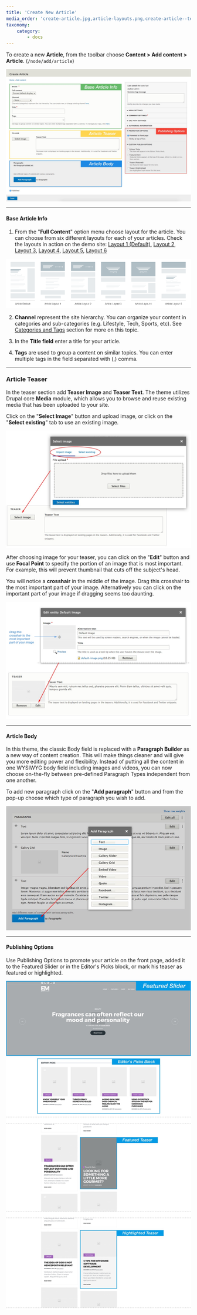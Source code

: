 ```yaml
---
title: 'Create New Article'
media_order: 'create-article.jpg,article-layouts.png,create-article--teaser.jpg,create-article--image-crop.jpg,create-article--paragraph.jpg,create-article--pub-options.jpg'
taxonomy:
    category:
        - docs
---
```


To create a new **Article**, from the toolbar choose **Content > Add content > Article**.  (`/node/add/article`)

![](create-article.jpg)

---

#### Base Article Info

1. From the "**Full Content**" option menu choose layout for the article. You can choose from six different layouts for each of your articles. Check the layouts in action on the demo site:
[Layout 1 (Default)](http://em.pinkdexo.com/fragrances-can-often-reflect-our-mood-and-personality), 
[Layout 2](http://em.pinkdexo.com/13-best-new-menswear-items-buy-week), 
[Layout 3](http://em.pinkdexo.com/attraction-always-matches-vibrations-current-moment),
[ Layout 4](http://em.pinkdexo.com/idea-god-not-henceforth-relevant), 
[Layout 5](http://em.pinkdexo.com/using-overstock-sites-net-cookware-purchases), 
[Layout 6](http://em.pinkdexo.com/mind-power-ultimate-success-formula)

![](article-layouts.png)

2. **Channel** represent the site hierarchy. You can organize your content in categories and sub-categories (e.g. Lifestyle, Tech, Sports, etc). See [Categories and Tags](/managing-content/channels-and-tags) section for more on this topic.

3. In the **Title field** enter a title for your article.

4. **Tags** are used to group a content on similar topics. You can enter multiple tags in the field separated with (,) comma. 

---

### Article Teaser

In the teaser section add **Teaser Image** and **Teaser Text**. The theme utilizes Drupal core **Media** module, which allows you to browse and reuse existing media that has been uploaded to your site.

Click on  the "**Select Image**" button and upload image, or click on the "**Select existing**" tab to use an existing image.

![](create-article--teaser.jpg)

After choosing image for your teaser, you can click on the "**Edit**" button and use **Focal Point** to specify the portion of an image that is most important. For example, this will prevent  thumbnail that cuts off the subject's head. 

You will notice a **crosshair** in the middle of the image. Drag this crosshair to the most important part of your image. Alternatively you can click on the important part of your image if dragging seems too daunting.

![](create-article--image-crop.jpg)

---

#### Article Body

In this theme, the classic Body field is replaced with a **Paragraph Builder** as a new way of content creation. This will make things cleaner and will give you more editing power and flexibility. Instead of putting all the content in one WYSIWYG body field including images and videos, you can now choose on-the-fly between pre-defined Paragraph Types independent from one another.

To add new paragraph click on the "**Add paragraph**" button and from the pop-up choose which type of paragraph you wish to add.

![](create-article--paragraph.jpg)

---

#### Publishing Options

Use Publishing Options to promote your article on the front page, added it to the Featured Slider or in the Editor's Picks block, or mark his teaser as featured or highlighted.

![](create-article--pub-options.jpg)

